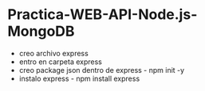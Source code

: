 # Practica-WEB-API-Node.js-MongoDB

- creo archivo express
- entro en carpeta express 
- creo package json dentro de express - npm init -y
- instalo express - npm install express